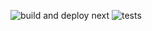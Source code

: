 ![build and deploy next](https://github.com/ycnmhd/cherryscript/workflows/build%20and%20deploy%20next/badge.svg)
![tests](https://github.com/ycnmhd/cherryscript/workflows/tests/badge.svg)